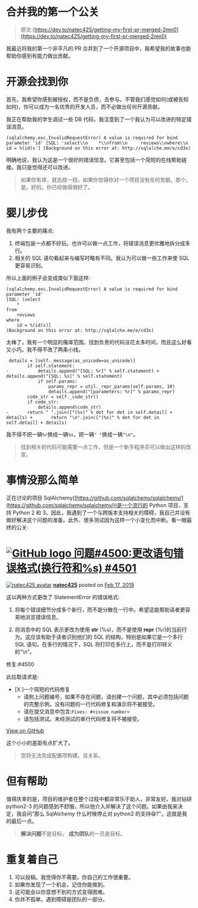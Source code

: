 # 合并我的第一个公关

> 原文:[https://dev.to/natec425/getting-my-first-pr-merged-2mn0](https://dev.to/natec425/getting-my-first-pr-merged-2mn0)

我最近将我的第一个非平凡的 PR 合并到了一个开源项目中，我希望我的故事也能帮助你感到有能力做出贡献。

# [](#open-source-will-find-you)开源会找到你

首先，我希望你感到被授权，而不是负债，去参与。不管我们感觉如何(或被告知如何)，你可以成为一名优秀的开发人员，而不必做出任何开源贡献。

我正在帮助我的学生调试一些 DB 代码，我注意到了一个我认为可以改进的特定错误消息。

```
(sqlalchemy.exc.InvalidRequestError) A value is required for bind parameter 'id' [SQL: 'select\\n    *\\nfrom\\n     reviews\\nwhere\\n    id = %(id)s'] (Background on this error at: http://sqlalche.me/e/cd3x) 
```

明确地说，我认为这是一个很好的错误信息。它甚至包括一个简短的在线帮助链接。我只是觉得还可以改进。

> 如果你有痒，就去挠一挠。如果你觉得你对一个项目没有任何贡献。那个。是。好的。你已经做得很好了。

# [](#baby-steps)婴儿步伐

我有两个主要的痛点:

1.  终端包装一点都不好玩。也许可以做一点工作，将错误消息更优雅地拆分成多行。
2.  相关的 SQL 语句看起来与编写时略有不同。我认为可以做一些工作来使 SQL 更容易识别。

所以上面的例子会变成类似下面这样:

```
(sqlalchemy.exc.InvalidRequestError) A value is required for bind parameter 'id'
[SQL: (select
    *
from
    reviews
where
    id = %(id)s)]
(Background on this error at: http://sqlalche.me/e/cd3x) 
```

太棒了，我有一个明显的瘙痒范围。找到负责的代码没花太多时间，而且这么好看又小巧。我不得不改了两条小线。

```
 details = [self._message(as_unicode=as_unicode)]
        if self.statement:
-           details.append("[SQL: %r]" % self.statement) +           details.append("[SQL: %s]" % self.statement)
            if self.params:
                params_repr = util._repr_params(self.params, 10)
                details.append("[parameters: %r]" % params_repr)
        code_str = self._code_str()
        if code_str:
            details.append(code_str)
-       return " ".join(["(%s)" % det for det in self.detail] + details) +       return "\n".join(["(%s)" % det for det in self.detail] + details) 
```

我不得不把一辆`%r`换成一辆`%s`，把一辆`" "`换成一辆`"\n"`。

> 找到相关的代码可能需要一点工作，但是一个新手程序员可以做出这样的改变。

# [](#nothing-is-that-simple)事情没那么简单

正在讨论的项目 SqlAlchemy([https://github.com/sqlalchemy/sqlalchemy/](https://github.com/sqlalchemy/sqlalchemy/))是一个流行的 Python 项目，支持 Python 2 和 3。因此，我遇到了一个与跨版本支持相关的障碍，我自己并没有做好解决这个问题的准备。此外，很多测试因为这样一个小变化而中断。看一眼最终的公关:

# [![GitHub logo](../Images/a73f630113876d78cff79f59c2125b24.png) 问题#4500:更改语句错误格式(换行符和%s)  #4501](https://github.com/sqlalchemy/sqlalchemy/pull/4501) 

[![natec425 avatar](../Images/e3982941b7f742df8d297dcd9dbef67f.png)](https://github.com/natec425) **[natec425](https://github.com/natec425)** posted on [<time datetime="2019-02-17T01:30:48Z">Feb 17, 2019</time>](https://github.com/sqlalchemy/sqlalchemy/pull/4501)

这以两种方式更改了 StatementError 的错误格式:

1.  将每个错误细节分成多个新行，而不是分散在一行中。希望这能帮助读者更容易地浏览错误信息。

2.  将消息中的 SQL 表示更改为使用 **str** (%s)，而不是使用 **repr** (%r)的当前行为。这应该有助于读者识别他们的 SQL 的结构，特别是如果它是一个多行 SQL 语句。在多行的情况下，SQL 将打印在多行上，而不是打印转义的“\n”。

修复:#4500

此拉取请求是:

*   [X ]一个简短的代码修复
    *   请附上问题编号，如果不存在问题，请创建一个问题，其中必须包括问题的完整示例。没有问题的一行代码修复和演示将不被接受。
    *   请在提交消息中包含:`Fixes: #<issue number>`
    *   请包括测试。未经测试的单行代码修复将不被接受。

[View on GitHub](https://github.com/sqlalchemy/sqlalchemy/pull/4501)

这个小小的差距有点扩大了。

> 您将无法完成配置项构建。没关系。

# [](#but-there-is-help)但有帮助

值得庆幸的是，项目的维护者在整个过程中都非常乐于助人，非常友好。我对钻研 python2-3 的问题感到不舒服，所以他介入并解决了这个问题。如果由我来决定，我会问“那么 SqlAlchemy 什么时候停止对 python2 的支持😄?"。这就是我的最后一点。

> **解决问题**不是目标。
> **成为团队**的一员是目标。

# [](#repeating-myself)重复着自己

1.  可以投稿。我觉得你不需要。你自己的工作很重要。
2.  如果你发现了一个机会，记住你能做到。
3.  这可能会以你意想不到的方式变得困难。
4.  你并不孤单。遇到障碍是团队的一部分。